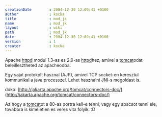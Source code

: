 ```yaml
---
creationDate        : 2004-12-30 12:09:41 +0100 
author              : kocka 
title               : mod_jk 
name                : mod_jk 
layout              : wiki 
path                : mod_jk 
date                : 2004-12-30 12:09:41 +0100 
version             : 1 
creator             : kocka 
---
```

Apache [httpd](httpd.html) modul 1.3-as es 2.0-as [httpd](httpd.html)hez, amivel a [tomcat](tomcat.html)odat beleillesztheted az apacheodba.

Egy sajat protokolt hasznal (AJP), amivel TCP socket-en keresztul kommunikal a java processzel. Lehet hasznalni [JNI](JNI.html)-s megoldast is.

doko: [http://jakarta.apache.org/tomcat/connectors-doc/](http://jakarta.apache.org/tomcat/connectors-doc/)

Az hogy a [tomcat](tomcat.html)ot a 80-as portra kell-e tenni, vagy egy apacsot tenni ele, tovabbra is kimeletlen es veres vita folyik. :D
